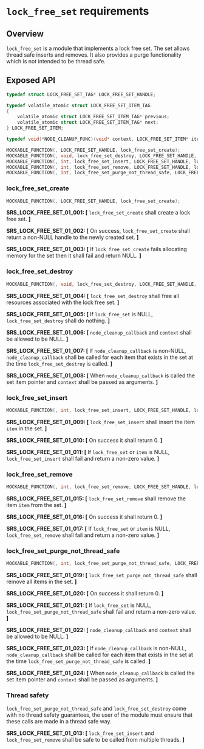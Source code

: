 ﻿`lock_free_set` requirements
================

## Overview

`lock_free_set` is a module that implements a lock free set. The set allows thread safe inserts and removes.
It also provides a purge functionality which is not intended to be thread safe.

## Exposed API

```C
typedef struct LOCK_FREE_SET_TAG* LOCK_FREE_SET_HANDLE;

typedef volatile_atomic struct LOCK_FREE_SET_ITEM_TAG
{
    volatile_atomic struct LOCK_FREE_SET_ITEM_TAG* previous;
    volatile_atomic struct LOCK_FREE_SET_ITEM_TAG* next;
} LOCK_FREE_SET_ITEM;

typedef void(*NODE_CLEANUP_FUNC)(void* context, LOCK_FREE_SET_ITEM* item);

MOCKABLE_FUNCTION(, LOCK_FREE_SET_HANDLE, lock_free_set_create);
MOCKABLE_FUNCTION(, void, lock_free_set_destroy, LOCK_FREE_SET_HANDLE, lock_free_set, NODE_CLEANUP_FUNC, node_cleanup_callback, void*, context);
MOCKABLE_FUNCTION(, int, lock_free_set_insert, LOCK_FREE_SET_HANDLE, lock_free_set, LOCK_FREE_SET_ITEM*, item);
MOCKABLE_FUNCTION(, int, lock_free_set_remove, LOCK_FREE_SET_HANDLE, lock_free_set, LOCK_FREE_SET_ITEM*, item);
MOCKABLE_FUNCTION(, int, lock_free_set_purge_not_thread_safe, LOCK_FREE_SET_HANDLE, lock_free_set, NODE_CLEANUP_FUNC, node_cleanup_callback, void*, context);
```

### lock_free_set_create

```C
MOCKABLE_FUNCTION(, LOCK_FREE_SET_HANDLE, lock_free_set_create);
```

**SRS_LOCK_FREE_SET_01_001: [** `lock_free_set_create` shall create a lock free set. **]**

**SRS_LOCK_FREE_SET_01_002: [** On success, `lock_free_set_create` shall return a non-NULL handle to the newly created set. **]**

**SRS_LOCK_FREE_SET_01_003: [** If `lock_free_set_create` fails allocating memory for the set then it shall fail and return NULL. **]**

### lock_free_set_destroy

```C
MOCKABLE_FUNCTION(, void, lock_free_set_destroy, LOCK_FREE_SET_HANDLE, lock_free_set, NODE_CLEANUP_FUNC, node_cleanup_callback, void*, context);
```

**SRS_LOCK_FREE_SET_01_004: [** `lock_free_set_destroy` shall free all resources associated with the lock free set. **]**

**SRS_LOCK_FREE_SET_01_005: [** If `lock_free_set` is NULL, `lock_free_set_destroy` shall do nothing. **]**

**SRS_LOCK_FREE_SET_01_006: [** `node_cleanup_callback` and `context` shall be allowed to be NULL. **]**

**SRS_LOCK_FREE_SET_01_007: [** If `node_cleanup_callback` is non-NULL, `node_cleanup_callback` shall be called for each item that exists in the set at the time `lock_free_set_destroy` is called. **]**

**SRS_LOCK_FREE_SET_01_008: [** When `node_cleanup_callback` is called the set item pointer and `context` shall be passed as arguments. **]**

### lock_free_set_insert

```C
MOCKABLE_FUNCTION(, int, lock_free_set_insert, LOCK_FREE_SET_HANDLE, lock_free_set, LOCK_FREE_SET_ITEM*, item);
```

**SRS_LOCK_FREE_SET_01_009: [** `lock_free_set_insert` shall insert the item `item` in the set. **]**

**SRS_LOCK_FREE_SET_01_010: [** On success it shall return 0. **]**

**SRS_LOCK_FREE_SET_01_011: [** If `lock_free_set` or `item` is NULL, `lock_free_set_insert` shall fail and return a non-zero value. **]**

### lock_free_set_remove

```C
MOCKABLE_FUNCTION(, int, lock_free_set_remove, LOCK_FREE_SET_HANDLE, lock_free_set, LOCK_FREE_SET_ITEM*, item);
```

**SRS_LOCK_FREE_SET_01_015: [** `lock_free_set_remove` shall remove the item `item` from the set. **]**

**SRS_LOCK_FREE_SET_01_016: [** On success it shall return 0. **]**

**SRS_LOCK_FREE_SET_01_017: [** If `lock_free_set` or `item` is NULL, `lock_free_set_remove` shall fail and return a non-zero value. **]**

### lock_free_set_purge_not_thread_safe

```C
MOCKABLE_FUNCTION(, int, lock_free_set_purge_not_thread_safe, LOCK_FREE_SET_HANDLE, lock_free_set, NODE_CLEANUP_FUNC, node_cleanup_callback, void*, context);
```

**SRS_LOCK_FREE_SET_01_019: [** `lock_free_set_purge_not_thread_safe` shall remove all items in the set. **]**

**SRS_LOCK_FREE_SET_01_020: [** On success it shall return 0. **]**

**SRS_LOCK_FREE_SET_01_021: [** If `lock_free_set` is NULL, `lock_free_set_purge_not_thread_safe` shall fail and return a non-zero value. **]**

**SRS_LOCK_FREE_SET_01_022: [** `node_cleanup_callback` and `context` shall be allowed to be NULL. **]**

**SRS_LOCK_FREE_SET_01_023: [** If `node_cleanup_callback` is non-NULL, `node_cleanup_callback` shall be called for each item that exists in the set at the time `lock_free_set_purge_not_thread_safe` is called. **]**

**SRS_LOCK_FREE_SET_01_024: [** When `node_cleanup_callback` is called the set item pointer and `context` shall be passed as arguments. **]**

### Thread safety

`lock_free_set_purge_not_thread_safe` and `lock_free_set_destroy` come with no thread safety guarantees, the user of the module must ensure that these calls are made in a thread safe way.

**SRS_LOCK_FREE_SET_01_013: [** `lock_free_set_insert` and `lock_free_set_remove` shall be safe to be called from multiple threads. **]**

